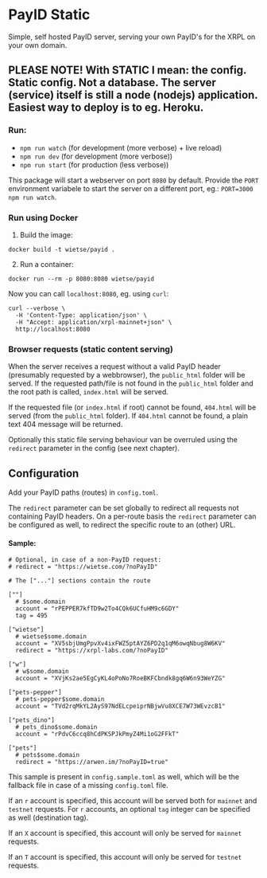 # PayID Static

Simple, self hosted PayID server, serving your own PayID's for the XRPL on your own domain.

## PLEASE NOTE! With STATIC I mean: the config. Static config. Not a database. The server (service) itself is still a node (nodejs) application. Easiest way to deploy is to eg. Heroku.

### Run:

 - `npm run watch` (for development (more verbose) + live reload)
 - `npm run dev` (for development (more verbose))
 - `npm run start` (for production (less verbose))

This package will start a webserver on port `8080` by default. Provide the `PORT` environment variabele to start
the server on a different port, eg.: `PORT=3000 npm run watch`.

### Run using Docker

1. Build the image:  
```
docker build -t wietse/payid .
```
2. Run a container:  
```
docker run --rm -p 8080:8080 wietse/payid
```

Now you can call `localhost:8080`, eg. using `curl`:

```
curl --verbose \
  -H 'Content-Type: application/json' \
  -H "Accept: application/xrpl-mainnet+json" \
  http://localhost:8080
```

### Browser requests (static content serving) 
When the server receives a request without a valid PayID header (presumably requested by a webbrowser), the `public_html` folder will be served. If the requested path/file is not found in the `public_html` folder and the root path is called, `index.html` will be served.

If the requested file (or `index.html` if root) cannot be found, `404.html` will be served (from the `public_html` folder). If `404.html` cannot be found, a plain text 404 message will be returned.

Optionally this static file serving behaviour van be overruled using the  `redirect` parameter in the config (see next chapter).

## Configuration

Add your PayID paths (routes) in `config.toml`.

The `redirect` parameter can be set globally to redirect all requests not containing PayID headers. On a per-route basis the `redirect` parameter can be configured as well, to redirect the specific route to an (other) URL.

#### Sample:


```
# Optional, in case of a non-PayID request:
# redirect = "https://wietse.com/?noPayID"

# The ["..."] sections contain the route

[""]
  # $some.domain
  account = "rPEPPER7kfTD9w2To4CQk6UCfuHM9c6GDY"
  tag = 495

["wietse"]
  # wietse$some.domain
  account = "XV5sbjUmgPpvXv4ixFWZ5ptAYZ6PD2q1qM6owqNbug8W6KV"
  redirect = "https://xrpl-labs.com/?noPayID"

["w"]
  # w$some.domain
  account = "XVjKs2ae5EgCyKL4oPoNo7RoeBKFCbndk8gq6W6n93WeYZG"

["pets-pepper"]
  # pets-pepper$some.domain
  account = "TVd2rqMkYL2AyS97NdELcpeiprNBjwVu8XCE7W73WEvzcB1"

["pets_dino"]
  # pets_dino$some.domain
  account = "rPdvC6ccq8hCdPKSPJkPmyZ4Mi1oG2FFkT"
  
["pets"]
  # pets$some.domain
  redirect = "https://arwen.im/?noPayID=true"
```

This sample is present in `config.sample.toml` as well, which will be the fallback file in case of a missing `config.toml` file.

If an `r` account is specified, this account will be served both for `mainnet` and `testnet` requests. For `r` accounts, an optional `tag` integer can be specified as well (destination tag).

If an `X` account is specified, this account will only be served for `mainnet` requests.

If an `T` account is specified, this account will only be served for `testnet` requests.
